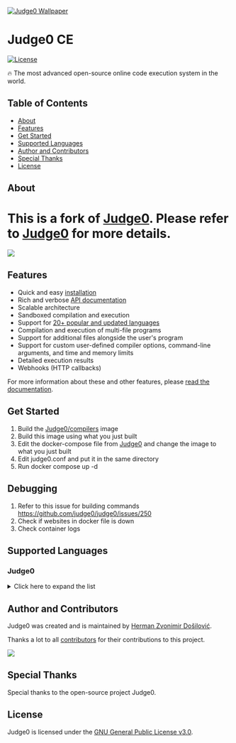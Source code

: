 [![Judge0 Wallpaper](./.github/judge0-colored.png)](https://ce.judge0.com)
# Judge0 CE

[![License](https://img.shields.io/github/license/judge0/judge0?color=2185d0&style=flat-square)](LICENSE)

🔥 The most advanced open-source online code execution system in the world.

## Table of Contents
* [About](#about)
* [Features](#features)
* [Get Started](#get-started)
* [Supported Languages](#supported-languages)
* [Author and Contributors](#author-and-contributors)
* [Special Thanks](#special-thanks)
* [License](#license)

## About
# **This is a fork of [Judge0](https://github.com/judge0/judge0). Please refer to [Judge0](https://github.com/judge0/judge0) for more details.**

<a href="https://www.buymeacoffee.com/xagentx"><img src="https://img.buymeacoffee.com/button-api/?text=Buy me a coffee&emoji=&slug=xagentx&button_colour=FFDD00&font_colour=000000&font_family=Cookie&outline_colour=000000&coffee_colour=ffffff" /></a>

## Features
- Quick and easy [installation](https://judge0.com/#pricing)
- Rich and verbose [API documentation](https://ce.judge0.com)
- Scalable architecture
- Sandboxed compilation and execution
- Support for [20+ popular and updated languages](#supported-languages)
- Compilation and execution of multi-file programs
- Support for additional files alongside the user's program
- Support for custom user-defined compiler options, command-line arguments, and time and memory limits
- Detailed execution results
- Webhooks (HTTP callbacks)

For more information about these and other features, please [read the documentation](https://ce.judge0.com).

## Get Started
1. Build the [Judge0/compilers](https://github.com/judge0/compilers) image
2. Build this image using what you just built
3. Edit the docker-compose file from [Judge0](https://github.com/judge0/judge0) and change the image to what you just built
4. Edit judge0.conf and put it in the same directory
5. Run docker compose up -d

## Debugging
1. Refer to this issue for building commands https://github.com/judge0/judge0/issues/250
2. Check if websites in docker file is down
3. Check container logs

## Supported Languages

### Judge0
<details><summary>Click here to expand the list</summary>
<table>
<thead>
<tr>
<th style="text-align:center">#</th>
<th style="text-align:center">Name</th>
</tr>
</thead>
<tbody>
<tr>
<td style="text-align:center">1</td>
<td style="text-align:center">Assembly (NASM 2.14.02)</td>
</tr>
<tr>
<td style="text-align:center">2</td>
<td style="text-align:center">Brainfuck (5.0.0)</td>
</tr>
<tr>
<td style="text-align:center">3</td>
<td style="text-align:center">C (GCC 9.2.0)</td>
</tr>
<tr>
<td style="text-align:center">4</td>
<td style="text-align:center">C (GCC 12.3.0)</td>
</tr>
<tr>
<td style="text-align:center">5</td>
<td style="text-align:center">C# (Mono 6.12.0.206)</td>
</tr>
<tr>
<td style="text-align:center">6</td>
<td style="text-align:center">C++ 17 (GCC 9.2.0)</td>
</tr>
<tr>
<td style="text-align:center">7</td>
<td style="text-align:center">C++ 17 (GCC 12.3.0)</td>
</tr>
<tr>
<td style="text-align:center">8</td>
<td style="text-align:center">C++ 20 (GCC 12.3.0)</td>
</tr>
<tr>
<td style="text-align:center">9</td>
<td style="text-align:center">Go (1.22.2)</td>
</tr>
<tr>
<td style="text-align:center">10</td>
<td style="text-align:center">Haskell (GHC 8.8.4)</td>
</tr>
<tr>
<td style="text-align:center">11</td>
<td style="text-align:center">Java (OpenJDK 22.0.1)</td>
</tr>
<tr>
<td style="text-align:center">12</td>
<td style="text-align:center">JavaScript (Node.js 12.14.0)</td>
</tr>
<tr>
<td style="text-align:center">13</td>
<td style="text-align:center">Lua (5.4.6)</td>
</tr>
<tr>
<td style="text-align:center">14</td>
<td style="text-align:center">Pascal (FPC 3.2.2)</td>
</tr>
<tr>
<td style="text-align:center">15</td>
<td style="text-align:center">PHP (8.3.6)</td>
</tr>
<tr>
<td style="text-align:center">16</td>
<td style="text-align:center">Plain Text</td>
</tr>
<tr>
<td style="text-align:center">17</td>
<td style="text-align:center">Python (3.11.8)</td>
</tr>
<tr>
<td style="text-align:center">18</td>
<td style="text-align:center">Pypy (3.10)</td>
</tr>
<tr>
<td style="text-align:center">19</td>
<td style="text-align:center">R (4.4.0)</td>
</tr>
<tr>
<td style="text-align:center">20</td>
<td style="text-align:center">Ruby (3.3.1)</td>
</tr>
<tr>
<td style="text-align:center">21</td>
<td style="text-align:center">Rust (1.77.2)</td>
</tr>
<tr>
<td style="text-align:center">22</td>
<td style="text-align:center">SQL (SQLite 3.27.2)</td>
</tr>
</tbody>
</table>
</details>

## Author and Contributors
Judge0 was created and is maintained by [Herman Zvonimir Došilović](https://hermanz.dosilovic.com).

Thanks a lot to all [contributors](https://github.com/judge0/judge0/graphs/contributors) for their contributions to this project.

<a href="https://github.com/judge0/judge0/graphs/contributors">
  <img src="https://contributors-img.web.app/image?repo=judge0/judge0" />
</a>

## Special Thanks
Special thanks to the open-source project Judge0.

## License
Judge0 is licensed under the [GNU General Public License v3.0](LICENSE).
